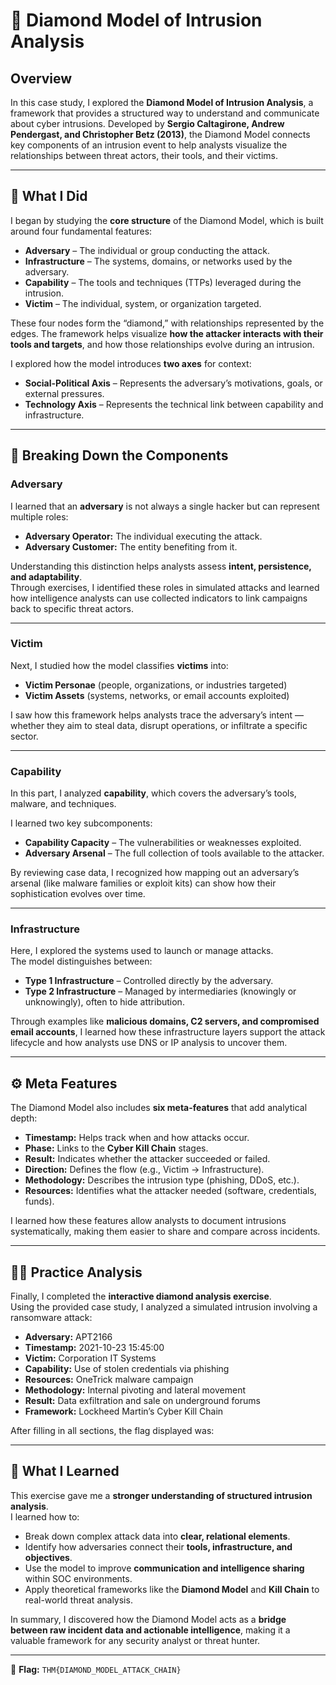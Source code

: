 # 🧩 Diamond Model of Intrusion Analysis

## Overview

In this case study, I explored the **Diamond Model of Intrusion Analysis**, a framework that provides a structured way to understand and communicate about cyber intrusions. Developed by **Sergio Caltagirone, Andrew Pendergast, and Christopher Betz (2013)**, the Diamond Model connects key components of an intrusion event to help analysts visualize the relationships between threat actors, their tools, and their victims.

---

## 🧠 What I Did

I began by studying the **core structure** of the Diamond Model, which is built around four fundamental features:

- **Adversary** – The individual or group conducting the attack.  
- **Infrastructure** – The systems, domains, or networks used by the adversary.  
- **Capability** – The tools and techniques (TTPs) leveraged during the intrusion.  
- **Victim** – The individual, system, or organization targeted.

These four nodes form the “diamond,” with relationships represented by the edges. The framework helps visualize **how the attacker interacts with their tools and targets**, and how those relationships evolve during an intrusion.

I explored how the model introduces **two axes** for context:

- **Social-Political Axis** – Represents the adversary’s motivations, goals, or external pressures.  
- **Technology Axis** – Represents the technical link between capability and infrastructure.

---

## 🧩 Breaking Down the Components

### Adversary

I learned that an **adversary** is not always a single hacker but can represent multiple roles:

- **Adversary Operator:** The individual executing the attack.  
- **Adversary Customer:** The entity benefiting from it.

Understanding this distinction helps analysts assess **intent, persistence, and adaptability**.  
Through exercises, I identified these roles in simulated attacks and learned how intelligence analysts can use collected indicators to link campaigns back to specific threat actors.

---

### Victim

Next, I studied how the model classifies **victims** into:

- **Victim Personae** (people, organizations, or industries targeted)
- **Victim Assets** (systems, networks, or email accounts exploited)

I saw how this framework helps analysts trace the adversary’s intent — whether they aim to steal data, disrupt operations, or infiltrate a specific sector.

---

### Capability

In this part, I analyzed **capability**, which covers the adversary’s tools, malware, and techniques.

I learned two key subcomponents:
- **Capability Capacity** – The vulnerabilities or weaknesses exploited.  
- **Adversary Arsenal** – The full collection of tools available to the attacker.

By reviewing case data, I recognized how mapping out an adversary’s arsenal (like malware families or exploit kits) can show how their sophistication evolves over time.

---

### Infrastructure

Here, I explored the systems used to launch or manage attacks.  
The model distinguishes between:

- **Type 1 Infrastructure** – Controlled directly by the adversary.  
- **Type 2 Infrastructure** – Managed by intermediaries (knowingly or unknowingly), often to hide attribution.

Through examples like **malicious domains, C2 servers, and compromised email accounts**, I learned how these infrastructure layers support the attack lifecycle and how analysts use DNS or IP analysis to uncover them.

---

## ⚙️ Meta Features

The Diamond Model also includes **six meta-features** that add analytical depth:

- **Timestamp:** Helps track when and how attacks occur.  
- **Phase:** Links to the **Cyber Kill Chain** stages.  
- **Result:** Indicates whether the attacker succeeded or failed.  
- **Direction:** Defines the flow (e.g., Victim → Infrastructure).  
- **Methodology:** Describes the intrusion type (phishing, DDoS, etc.).  
- **Resources:** Identifies what the attacker needed (software, credentials, funds).

I learned how these features allow analysts to document intrusions systematically, making them easier to share and compare across incidents.

---

## 🕵️‍♂️ Practice Analysis

Finally, I completed the **interactive diamond analysis exercise**.  
Using the provided case study, I analyzed a simulated intrusion involving a ransomware attack:

- **Adversary:** APT2166  
- **Timestamp:** 2021-10-23 15:45:00  
- **Victim:** Corporation IT Systems  
- **Capability:** Use of stolen credentials via phishing  
- **Resources:** OneTrick malware campaign  
- **Methodology:** Internal pivoting and lateral movement  
- **Result:** Data exfiltration and sale on underground forums  
- **Framework:** Lockheed Martin’s Cyber Kill Chain  

After filling in all sections, the flag displayed was:

---

## 🎯 What I Learned

This exercise gave me a **stronger understanding of structured intrusion analysis**.  
I learned how to:

- Break down complex attack data into **clear, relational elements**.  
- Identify how adversaries connect their **tools, infrastructure, and objectives**.  
- Use the model to improve **communication and intelligence sharing** within SOC environments.  
- Apply theoretical frameworks like the **Diamond Model** and **Kill Chain** to real-world threat analysis.

In summary, I discovered how the Diamond Model acts as a **bridge between raw incident data and actionable intelligence**, making it a valuable framework for any security analyst or threat hunter.

---

📘 **Flag:** `THM{DIAMOND_MODEL_ATTACK_CHAIN}`


